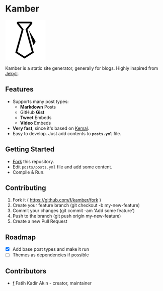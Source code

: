# Kamber

![Kamber](./asset/kamber.png)

Kamber is a static site generator, generally for blogs. Highly inspired from [Jekyll](https://github.com/jekyll/jekyll).

## Features

- Supports many post types:
  - **Markdown** Posts
  - GitHub **Gist**
  - **Tweet** Embeds
  - **Video** Embeds
- **Very fast**, since it's based on [Kemal](http://github.com/sdogruyol/kemal).
- Easy to develop. Just add contents to **`posts.yml`** file.

## Getting Started

- [Fork](https://github.com/jekyll/jekyll/fork) this repository.
- Edit `posts/posts.yml` file and add some content.
- Compile & Run.

## Contributing

1. Fork it ( https://github.com/f/kamber/fork )
2. Create your feature branch (git checkout -b my-new-feature)
3. Commit your changes (git commit -am 'Add some feature')
4. Push to the branch (git push origin my-new-feature)
5. Create a new Pull Request

## Roadmap

- [x] Add base post types and make it run
- [ ] Themes as dependencies if possible

## Contributors

- [f](https://github.com/f) Fatih Kadir Akın - creator, maintainer

